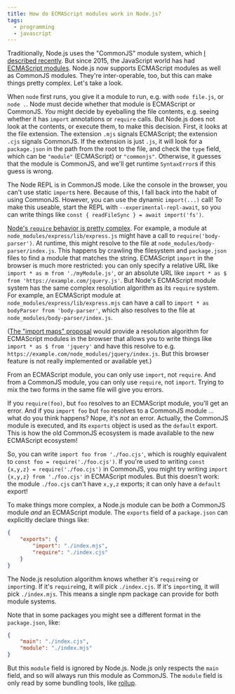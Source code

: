 ```yaml
---
title: How do ECMAScript modules work in Node.js?
tags:
  - programming
  - javascript
---
```


Traditionally, Node.js uses the "CommonJS" module system,
which [I described recently](/2020/09/27/what-does-the-require-function-do-in-nodejs/).
But since 2015, the JavaScript world has had [ECMAScript modules](/2020/09/25/javascript-modules-for-grumpy-developers-from-2005/).
Node.js now supports ECMAScript modules as well as CommonJS modules.
They're inter-operable, too, but this can make things pretty complex.
Let's take a look.

When `node` first runs, you give it a module to run,
e.g. with `node file.js`, or `node .`.
Node must decide whether that module is ECMAScript or CommonJS.
_You_ might decide by eyeballing the file contents,
e.g. seeing whether it has `import` annotations or `require` calls.
But Node.js does not look at the contents, or execute them, to make this decision.
First, it looks at the file extension.
The extension `.mjs` signals ECMAScript; 
the extension `.cjs` signals CommonJS.
If the extension is just `.js`,
it will look for a `package.json` in the path from the root to the file,
and check the `type` field,
which can be `"module"` (ECMAScript) or `"commonjs"`.
Otherwise, it guesses that the module is CommonJS,
and we'll get runtime `SyntaxError`s if this guess is wrong.

The Node REPL is in CommonJS mode.
Like the console in the browser,
you can't use static `import`s here.
Because of this, I fall back into the habit of using CommonJS.
However, you can use the dynamic `import(...)` call!
To make this useable,
start the REPL with `--experimental-repl-await`,
so you can write things like `const { readFileSync } = await import('fs')`.

[Node's `require` behavior is pretty complex](https://nodejs.org/api/modules.html#modules_all_together).
For example, a module at `node_modules/express/lib/express.js` might have a call to `require('body-parser')`.
At runtime, this might resolve to the file at `node_modules/body-parser/index.js`.
This happens by crawling the filesystem and `package.json` files to find a module that matches the string.
ECMAScript `import` in the browser is much more restricted:
you can only specify a relative URL like `import * as m from './myModule.js'`,
or an absolute URL like `import * as $ from 'https://example.com/jquery.js'`.
But Node's ECMAScript module system has the same complex resolution algorithm as its `require` system.
For example, an ECMAScript module at `node_modules/express/lib/express.mjs`
can have a call to `import * as bodyParser from 'body-parser'`,
which also resolves to the file at `node_modules/body-parser/index.js`.

([The "import maps" proposal](https://github.com/WICG/import-maps)
would provide a resolution algorithm for ECMAScript modules in the browser
that allows you to write things like `import * as $ from 'jquery'`
and have this resolve to e.g. `https://example.com/node_modules/jquery/index.js`.
But this browser feature is not really implemented or available yet.)

From an ECMAScript module, you can only use `import`, not `require`.
And from a CommonJS module, you can only use `require`, not `import`.
Trying to mix the two forms in the same file will give you errors.

If you `require(foo)`, but `foo` resolves to an ECMAScript module, you'll get an error.
And if you `import foo` but `foo` resolves to a CommonJS module ... what do you think happens?
Nope, it's _not_ an error.
Actually, the CommonJS module is executed,
and its `exports` object is used as the `default` export.
This is how the old CommonJS ecosystem is made available to the new ECMAScript ecosystem!

So, you can write `import foo from './foo.cjs'`,
which is roughly equivalent to `const foo = require('./foo.cjs')`.
If you're used to writing `const {x,y,z} = require('./foo.cjs')` in CommonJS,
you might try writing `import {x,y,z} from './foo.cjs'` in ECMAScript modules.
But this doesn't work: the module `./foo.cjs` can't have `x,y,z` exports;
it can only have a `default` export!

To make things more complex,
a Node.js module can be _both_ a CommonJS module _and_ an ECMAScript module.
The `exports` field of a `package.json` can explicitly declare things like:

```json
{
    "exports": {
        "import": "./index.mjs",
        "require": "./index.cjs"
    }
}
```

The Node.js resolution algorithm knows whether it's `require`ing or `import`ing.
If it's `require`ing, it will pick `./index.cjs`.
If it's `import`ing, it will pick `./index.mjs`.
This means a single npm package can provide for both module systems.

Note that in some packages you might see a different format in the `package.json`,
like:

```json
{
    "main": "./index.cjs",
    "module": "./index.mjs"
}
```

But this `module` field is ignored by Node.js.
Node.js only respects the `main` field, and so will always run this module as CommonJS.
The `module` field is only read by some bundling tools,
like [rollup](https://github.com/rollup/rollup/wiki/pkg.module).
